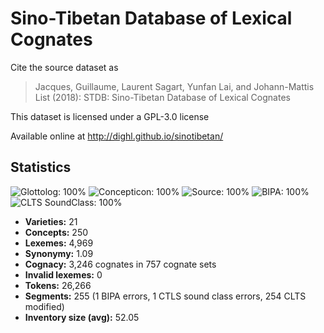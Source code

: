 # Sino-Tibetan Database of Lexical Cognates

Cite the source dataset as

> Jacques, Guillaume, Laurent Sagart, Yunfan Lai, and Johann-Mattis List (2018): STDB: Sino-Tibetan Database of Lexical Cognates

This dataset is licensed under a GPL-3.0 license

Available online at http://dighl.github.io/sinotibetan/

## Statistics



![Glottolog: 100%](https://img.shields.io/badge/Glottolog-100%25-brightgreen.svg "Glottolog: 100%")
![Concepticon: 100%](https://img.shields.io/badge/Concepticon-100%25-brightgreen.svg "Concepticon: 100%")
![Source: 100%](https://img.shields.io/badge/Source-100%25-brightgreen.svg "Source: 100%")
![BIPA: 100%](https://img.shields.io/badge/BIPA-100%25-brightgreen.svg "BIPA: 100%")
![CLTS SoundClass: 100%](https://img.shields.io/badge/CLTS%20SoundClass-100%25-brightgreen.svg "CLTS SoundClass: 100%")

- **Varieties:** 21
- **Concepts:** 250
- **Lexemes:** 4,969
- **Synonymy:** 1.09
- **Cognacy:** 3,246 cognates in 757 cognate sets
- **Invalid lexemes:** 0
- **Tokens:** 26,266
- **Segments:** 255 (1 BIPA errors, 1 CTLS sound class errors, 254 CLTS modified)
- **Inventory size (avg):** 52.05